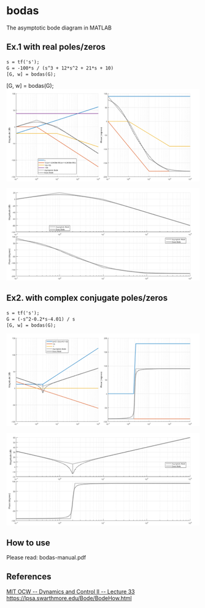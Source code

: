 # bodas
The asymptotic bode diagram in MATLAB

## Ex.1 with real poles/zeros

```
s = tf('s');
G = -100*s / (s^3 + 12*s^2 + 21*s + 10)
[G, w] = bodas(G);
```

[G, w] = bodas(G);
![Screenshot](sshot1.png)

![Screenshot](sshot2.png)

## Ex2. with complex conjugate poles/zeros

```
s = tf('s');
G = (-s^2-0.2*s-4.01) / s
[G, w] = bodas(G);
```

![Screenshot](sshot3.png)

![Screenshot](sshot4.png)

## How to use

Please read: bodas-manual.pdf

## References

[MIT OCW -- Dynamics and Control II -- Lecture 33](https://ocw.mit.edu/courses/2-004-dynamics-and-control-ii-spring-2008/f8706caa7aecebcc533553fb154778d0_lecture_33.pdf)  
https://lpsa.swarthmore.edu/Bode/BodeHow.html
